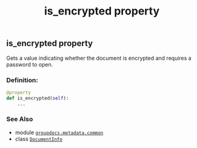 ﻿---
title: is_encrypted property
second_title: GroupDocs.Metadata for Python via .NET API References
description: 
type: docs
url: /python-net/groupdocs.metadata.common/documentinfo/is_encrypted/
is_root: false
weight: 40
---

## is_encrypted property


Gets a value indicating whether the document is encrypted and requires a password to open.
### Definition:
```python
@property
def is_encrypted(self):
    ...
```

### See Also
* module [`groupdocs.metadata.common`](../../)
* class [`DocumentInfo`](/metadata/python-net/groupdocs.metadata.common/documentinfo)
